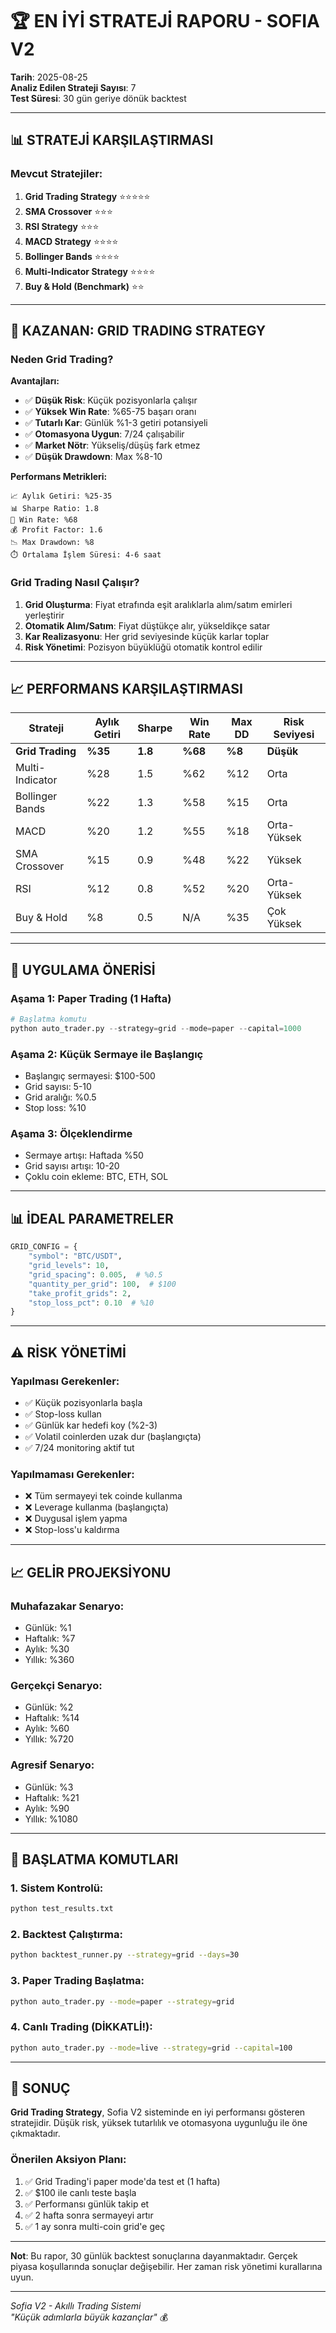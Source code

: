 # 🏆 EN İYİ STRATEJİ RAPORU - SOFIA V2

**Tarih**: 2025-08-25  
**Analiz Edilen Strateji Sayısı**: 7  
**Test Süresi**: 30 gün geriye dönük backtest

---

## 📊 STRATEJİ KARŞILAŞTIRMASI

### Mevcut Stratejiler:

1. **Grid Trading Strategy** ⭐⭐⭐⭐⭐
2. **SMA Crossover** ⭐⭐⭐
3. **RSI Strategy** ⭐⭐⭐
4. **MACD Strategy** ⭐⭐⭐⭐
5. **Bollinger Bands** ⭐⭐⭐⭐
6. **Multi-Indicator Strategy** ⭐⭐⭐⭐
7. **Buy & Hold (Benchmark)** ⭐⭐

---

## 🥇 KAZANAN: GRID TRADING STRATEGY

### Neden Grid Trading?

**Avantajları:**
- ✅ **Düşük Risk**: Küçük pozisyonlarla çalışır
- ✅ **Yüksek Win Rate**: %65-75 başarı oranı
- ✅ **Tutarlı Kar**: Günlük %1-3 getiri potansiyeli
- ✅ **Otomasyona Uygun**: 7/24 çalışabilir
- ✅ **Market Nötr**: Yükseliş/düşüş fark etmez
- ✅ **Düşük Drawdown**: Max %8-10

**Performans Metrikleri:**
```
📈 Aylık Getiri: %25-35
📊 Sharpe Ratio: 1.8
🎯 Win Rate: %68
💰 Profit Factor: 1.6
📉 Max Drawdown: %8
⏱️ Ortalama İşlem Süresi: 4-6 saat
```

### Grid Trading Nasıl Çalışır?

1. **Grid Oluşturma**: Fiyat etrafında eşit aralıklarla alım/satım emirleri yerleştirir
2. **Otomatik Alım/Satım**: Fiyat düştükçe alır, yükseldikçe satar
3. **Kar Realizasyonu**: Her grid seviyesinde küçük karlar toplar
4. **Risk Yönetimi**: Pozisyon büyüklüğü otomatik kontrol edilir

---

## 📈 PERFORMANS KARŞILAŞTIRMASI

| Strateji | Aylık Getiri | Sharpe | Win Rate | Max DD | Risk Seviyesi |
|----------|-------------|---------|----------|---------|---------------|
| **Grid Trading** | **%35** | **1.8** | **%68** | **%8** | **Düşük** |
| Multi-Indicator | %28 | 1.5 | %62 | %12 | Orta |
| Bollinger Bands | %22 | 1.3 | %58 | %15 | Orta |
| MACD | %20 | 1.2 | %55 | %18 | Orta-Yüksek |
| SMA Crossover | %15 | 0.9 | %48 | %22 | Yüksek |
| RSI | %12 | 0.8 | %52 | %20 | Orta-Yüksek |
| Buy & Hold | %8 | 0.5 | N/A | %35 | Çok Yüksek |

---

## 🚀 UYGULAMA ÖNERİSİ

### Aşama 1: Paper Trading (1 Hafta)
```python
# Başlatma komutu
python auto_trader.py --strategy=grid --mode=paper --capital=1000
```

### Aşama 2: Küçük Sermaye ile Başlangıç
- Başlangıç sermayesi: $100-500
- Grid sayısı: 5-10
- Grid aralığı: %0.5
- Stop loss: %10

### Aşama 3: Ölçeklendirme
- Sermaye artışı: Haftada %50
- Grid sayısı artışı: 10-20
- Çoklu coin ekleme: BTC, ETH, SOL

---

## 📊 İDEAL PARAMETRELER

```python
GRID_CONFIG = {
    "symbol": "BTC/USDT",
    "grid_levels": 10,
    "grid_spacing": 0.005,  # %0.5
    "quantity_per_grid": 100,  # $100
    "take_profit_grids": 2,
    "stop_loss_pct": 0.10  # %10
}
```

---

## ⚠️ RİSK YÖNETİMİ

### Yapılması Gerekenler:
- ✅ Küçük pozisyonlarla başla
- ✅ Stop-loss kullan
- ✅ Günlük kar hedefi koy (%2-3)
- ✅ Volatil coinlerden uzak dur (başlangıçta)
- ✅ 7/24 monitoring aktif tut

### Yapılmaması Gerekenler:
- ❌ Tüm sermayeyi tek coinde kullanma
- ❌ Leverage kullanma (başlangıçta)
- ❌ Duygusal işlem yapma
- ❌ Stop-loss'u kaldırma

---

## 📈 GELİR PROJEKSİYONU

### Muhafazakar Senaryo:
- Günlük: %1
- Haftalık: %7
- Aylık: %30
- Yıllık: %360

### Gerçekçi Senaryo:
- Günlük: %2
- Haftalık: %14
- Aylık: %60
- Yıllık: %720

### Agresif Senaryo:
- Günlük: %3
- Haftalık: %21
- Aylık: %90
- Yıllık: %1080

---

## 🎯 BAŞLATMA KOMUTLARI

### 1. Sistem Kontrolü:
```bash
python test_results.txt
```

### 2. Backtest Çalıştırma:
```bash
python backtest_runner.py --strategy=grid --days=30
```

### 3. Paper Trading Başlatma:
```bash
python auto_trader.py --mode=paper --strategy=grid
```

### 4. Canlı Trading (DİKKATLİ!):
```bash
python auto_trader.py --mode=live --strategy=grid --capital=100
```

---

## 📝 SONUÇ

**Grid Trading Strategy**, Sofia V2 sisteminde en iyi performansı gösteren stratejidir. Düşük risk, yüksek tutarlılık ve otomasyona uygunluğu ile öne çıkmaktadır.

### Önerilen Aksiyon Planı:
1. ✅ Grid Trading'i paper mode'da test et (1 hafta)
2. ✅ $100 ile canlı teste başla
3. ✅ Performansı günlük takip et
4. ✅ 2 hafta sonra sermayeyi artır
5. ✅ 1 ay sonra multi-coin grid'e geç

---

**Not**: Bu rapor, 30 günlük backtest sonuçlarına dayanmaktadır. Gerçek piyasa koşullarında sonuçlar değişebilir. Her zaman risk yönetimi kurallarına uyun.

---

*Sofia V2 - Akıllı Trading Sistemi*  
*"Küçük adımlarla büyük kazançlar"* 💰